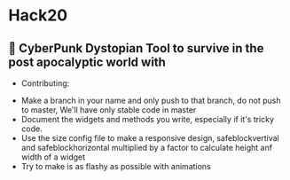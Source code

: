 # Hack20

## 🌌 CyberPunk Dystopian Tool to survive in the post apocalyptic world with 


- Contributing:

* Make a branch in your name and only push to that branch, do not push to master, We'll have only stable code in master
* Document the widgets and methods you write, especially if it's tricky code.
* Use the size config file to make a responsive design, safeblockvertival and safeblockhorizontal multiplied by a factor to calculate height anf width of a widget
* Try to make is as flashy as possible with animations 
